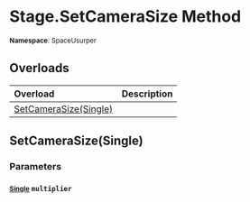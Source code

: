 # Stage.SetCameraSize Method

<small>**Namespace**: SpaceUsurper</small>

## Overloads

<div markdown="1" class="member-table">

| Overload | Description |
| :------- | ----------- |
| [SetCameraSize(Single)](#Single_) |  | 

</div>

## SetCameraSize(Single)
### Parameters
#### <small>[Single](https://docs.microsoft.com/en-us/dotnet/api/system.single?view=netframework-4.5)</small> `multiplier`

